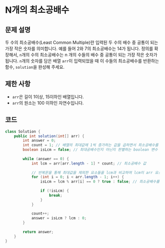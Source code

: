 # N개의 최소공배수

## 문제 설명
두 수의 최소공배수(Least Common Multiple)란 입력된 두 수의 배수 중 공통이 되는 가장 작은 숫자를 의미합니다. 예를 들어 2와 7의 최소공배수는 14가 됩니다. 정의를 확장해서, `n`개의 수의 최소공배수는 n 개의 수들의 배수 중 공통이 되는 가장 작은 숫자가 됩니다. `n`개의 숫자를 담은 배열 `arr`이 입력되었을 때 이 수들의 최소공배수를 반환하는 함수, `solution`을 완성해 주세요.

## 제한 사항
- `arr`은 길이 1이상, 15이하인 배열입니다.
- `arr`의 원소는 100 이하인 자연수입니다.

## 코드
```java
class Solution {
    public int solution(int[] arr) {
        int answer = 0;
        int count = 1; // 배열의 최대값에 1씩 증가하는 값을 곱하면서 최소공배수를 찾기 위한 변수
        boolean isLcm = false; // 최대공배수인지 아닌지 판별하는 boolean 변수
        
        while (answer == 0) {
            int lcm = arr[arr.length - 1] * count; // 최소공배수 값
            
            // 반복문을 통해 최대값을 제외한 요소들을 lcm과 비교하여 lcm이 arr 요소들의 최소공배수인지 판별
            for (int i = 0; i < arr.length - 1; i++) {
                isLcm = lcm % arr[i] == 0 ? true : false; // 최소공배수를 배열의 각 요소로 나눈 나머지가 0이면 true, 아니면 false
                
                if (!isLcm) {
                    break;
                }
            }
            
            count++;
            answer = isLcm ? lcm : 0;
        }
        
        return answer;
    }
}
```